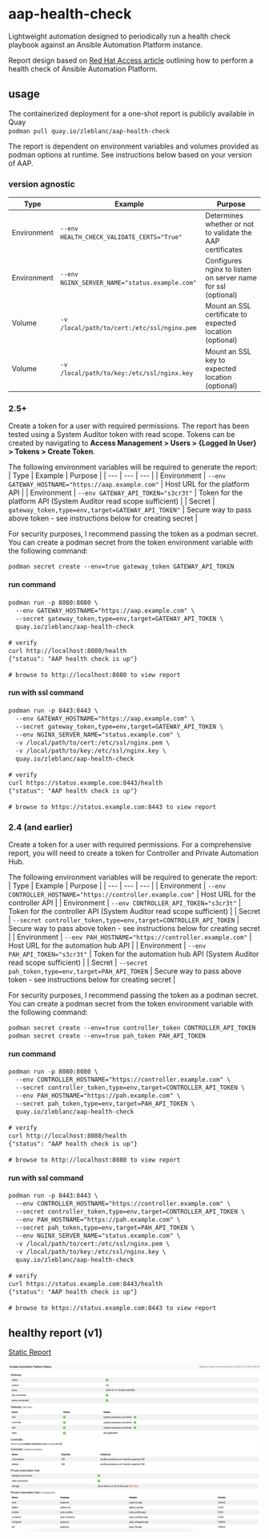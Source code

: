 # aap-health-check

Lightweight automation designed to periodically run a health check playbook against an Ansible Automation Platform instance.

Report design based on [Red Hat Access article](https://access.redhat.com/solutions/7113839) outlining how to perform a health check of Ansible Automation Platform.

## usage

The containerized deployment for a one-shot report is publicly available in Quay<br>
`podman pull quay.io/zleblanc/aap-health-check`

The report is dependent on environment variables and volumes provided as podman options at runtime. See instructions below based on your version of AAP.

### version agnostic

| Type | Example | Purpose |
| --- | --- | --- |
| Environment | `--env HEALTH_CHECK_VALIDATE_CERTS="True"` | Determines whether or not to validate the AAP certificates |
| Environment | `--env NGINX_SERVER_NAME="status.example.com"` | Configures nginx to listen on server name for ssl (optional) |
| Volume | `-v /local/path/to/cert:/etc/ssl/nginx.pem` | Mount an SSL certificate to expected location (optional) |
| Volume | `-v /local/path/to/key:/etc/ssl/nginx.key` | Mount an SSL key to expected location (optional) |

### 2.5+

Create a token for a user with required permissions. The report has been tested using a System Auditor token with read scope. Tokens can be created by navigating to **Access Management > Users > {Logged In User} > Tokens > Create Token**.

The following environment variables will be required to generate the report:
| Type | Example | Purpose |
| --- | --- | --- |
| Environment | `--env GATEWAY_HOSTNAME="https://aap.example.com"` | Host URL for the platform API |
| Environment | `--env GATEWAY_API_TOKEN="s3cr3t"` | Token for the platform API (System Auditor read scope sufficient) |
| Secret | `gateway_token,type=env,target=GATEWAY_API_TOKEN"` | Secure way to pass above token - see instructions below for creating secret |

For security purposes, I recommend passing the token as a podman secret. You can create a podman secret from the token environment variable with the following command:<br>
```
podman secret create --env=true gateway_token GATEWAY_API_TOKEN
```

#### run command

```
podman run -p 8080:8080 \
  --env GATEWAY_HOSTNAME="https://aap.example.com" \
  --secret gateway_token,type=env,target=GATEWAY_API_TOKEN \
  quay.io/zleblanc/aap-health-check

# verify
curl http://localhost:8080/health
{"status": "AAP health check is up"}

# browse to http://localhost:8080 to view report
```

#### run with ssl command

```
podman run -p 8443:8443 \
  --env GATEWAY_HOSTNAME="https://aap.example.com" \
  --secret gateway_token,type=env,target=GATEWAY_API_TOKEN \
  --env NGINX_SERVER_NAME="status.example.com" \
  -v /local/path/to/cert:/etc/ssl/nginx.pem \
  -v /local/path/to/key:/etc/ssl/nginx.key \
  quay.io/zleblanc/aap-health-check

# verify
curl https://status.example.com:8443/health
{"status": "AAP health check is up"}

# browse to https://status.example.com:8443 to view report
```

### 2.4 (and earlier)

Create a token for a user with required permissions. For a comprehensive report, you will need to create a token for Controller and Private Automation Hub.

The following environment variables will be required to generate the report:
| Type | Example | Purpose |
| --- | --- | --- |
| Environment | `--env CONTROLLER_HOSTNAME="https://controller.example.com"` | Host URL for the controller API |
| Environment | `--env CONTROLLER_API_TOKEN="s3cr3t"` | Token for the controller API (System Auditor read scope sufficient) |
| Secret | `--secret controller_token,type=env,target=CONTROLLER_API_TOKEN` | Secure way to pass above token - see instructions below for creating secret |
| Environment | `--env PAH_HOSTNAME="https://controller.example.com"` | Host URL for the automation hub API |
| Environment | `--env PAH_API_TOKEN="s3cr3t"` | Token for the automation hub API (System Auditor read scope sufficient) |
| Secret | `--secret pah_token,type=env,target=PAH_API_TOKEN` | Secure way to pass above token - see instructions below for creating secret |

For security purposes, I recommend passing the token as a podman secret. You can create a podman secret from the token environment variable with the following command:<br>
```
podman secret create --env=true controller_token CONTROLLER_API_TOKEN
podman secret create --env=true pah_token PAH_API_TOKEN
```

#### run command

```
podman run -p 8080:8080 \
  --env CONTROLLER_HOSTNAME="https://controller.example.com" \
  --secret controller_token,type=env,target=CONTROLLER_API_TOKEN \
  --env PAH_HOSTNAME="https://pah.example.com" \
  --secret pah_token,type=env,target=PAH_API_TOKEN \
  quay.io/zleblanc/aap-health-check

# verify
curl http://localhost:8080/health
{"status": "AAP health check is up"}

# browse to http://localhost:8080 to view report
```

#### run with ssl command

```
podman run -p 8443:8443 \
  --env CONTROLLER_HOSTNAME="https://controller.example.com" \
  --secret controller_token,type=env,target=CONTROLLER_API_TOKEN \
  --env PAH_HOSTNAME="https://pah.example.com" \
  --secret pah_token,type=env,target=PAH_API_TOKEN \
  --env NGINX_SERVER_NAME="status.example.com" \
  -v /local/path/to/cert:/etc/ssl/nginx.pem \
  -v /local/path/to/key:/etc/ssl/nginx.key \
  quay.io/zleblanc/aap-health-check

# verify
curl https://status.example.com:8443/health
{"status": "AAP health check is up"}

# browse to https://status.example.com:8443 to view report
```

## healthy report (v1)

[Static Report](https://reports.autodotes.com/misc/aap_health_check.html)

![Healthy AAP Report](./.attachments/health_check_report_v1.png)